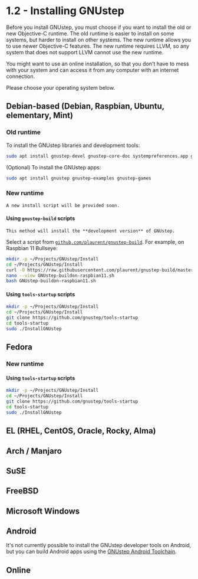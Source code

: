 # 1.2 - Installing GNUstep

Before you install GNUstep, you must choose if you want to install the old or new Objective-C runtime. The old runtime is easier to install on some systems, but harder to install on other systems. The new runtime allows you to use newer Objective-C features. The new runtime requires LLVM, so any system that does not support LLVM cannot use the new runtime.

You might want to use an online installation, so that you don't have to mess with your system and can access it from any computer with an internet connection.

Please choose your operating system below.

## Debian-based (Debian, Raspbian, Ubuntu, elementary, Mint)

### Old runtime

To install the GNUstep libraries and development tools:
```bash
sudo apt install gnustep-devel gnustep-core-doc systempreferences.app gworkspace.app
```
(Optional) To install the GNUstep apps:
```bash
sudo apt install gnustep gnustep-examples gnustep-games
```

### New runtime

```{note}
A new install script will be provided soon.
```

#### Using `gnustep-build` scripts

```{note}
This method will install the **development version** of GNUstep.
```

Select a script from [`github.com/plaurent/gnustep-build`](https://github.com/plaurent/gnustep-build). For example, on Raspbian 11 Bullseye:

```bash
mkdir -p ~/Projects/GNUstep/Install
cd ~/Projects/GNUstep/Install
curl -O https://raw.githubusercontent.com/plaurent/gnustep-build/master/raspbian-11-clang-11.0-runtime-2.1-ARM/GNUstep-buildon-raspbian11.sh
nano --view GNUstep-buildon-raspbian11.sh
bash GNUstep-buildon-raspbian11.sh
```

#### Using `tools-startup` scripts

```bash
mkdir -p ~/Projects/GNUstep/Install
cd ~/Projects/GNUstep/Install
git clone https://github.com/gnustep/tools-startup
cd tools-startup
sudo ./InstallGNUstep
```

## Fedora

### New runtime

#### Using `tools-startup` scripts

```bash
mkdir -p ~/Projects/GNUstep/Install
cd ~/Projects/GNUstep/Install
git clone https://github.com/gnustep/tools-startup
cd tools-startup
sudo ./InstallGNUstep
```

## EL (RHEL, CentOS, Oracle, Rocky, Alma)

## Arch / Manjaro

## SuSE

## FreeBSD

## Microsoft Windows

## Android

It's not currently possible to install the GNUstep developer tools on Android, but you can build Android apps using the [GNUstep Android Toolchain](https://github.com/gnustep/tools-android).

## Online